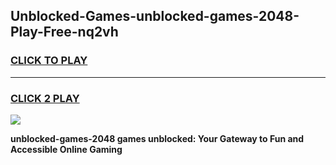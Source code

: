 
## Unblocked-Games-unblocked-games-2048-Play-Free-nq2vh
<h3>
<a href="https://premium76.site?title=unblocked-games-2048&ref=12A">CLICK TO PLAY</a></h3>
<hr>

<h3>
<a href="https://premium76.site?title=unblocked-games-2048&ref=12A">CLICK 2 PLAY</a>
  
</h3>

<a href="https://premium76.site?title=unblocked-games-2048&ref=12A"><img src="https://clearcache.store/games.png"></a>


**unblocked-games-2048 games unblocked: Your Gateway to Fun and Accessible Online Gaming**
